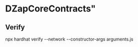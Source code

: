 # DZapCoreContracts"

## Verify

npx hardhat verify --network <NETWORK> <CONTRACT> --constructor-args arguments.js
